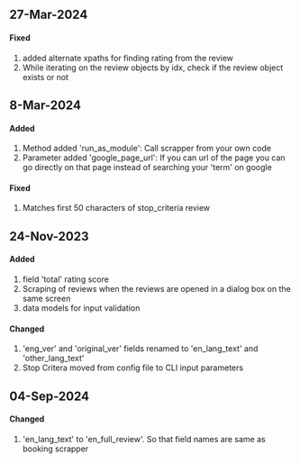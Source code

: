 ## 27-Mar-2024

#### Fixed
1. added alternate xpaths for finding rating from the review
2. While iterating on the review objects by idx, check if the review object exists or not


## 8-Mar-2024

#### Added
1. Method added 'run_as_module': Call scrapper from your own code
2. Parameter added 'google_page_url': If you can url of the page you can go directly on that page instead of searching your 'term' on google

#### Fixed
1. Matches first 50 characters of stop_criteria review 


## 24-Nov-2023

#### Added
1. field 'total' rating score
2. Scraping of reviews when the reviews are opened in a dialog box on the same screen
3. data models for input validation

#### Changed
1. 'eng_ver' and 'original_ver' fields renamed to 'en_lang_text' and 'other_lang_text'
2. Stop Critera moved from config file to CLI input parameters



## 04-Sep-2024

#### Changed
1. 'en_lang_text' to 'en_full_review'. So that field names are same as booking scrapper
